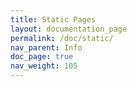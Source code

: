 ```yaml
---
title: Static Pages
layout: documentation_page
permalink: /doc/static/
nav_parent: Info
doc_page: true
nav_weight: 105
---
```

